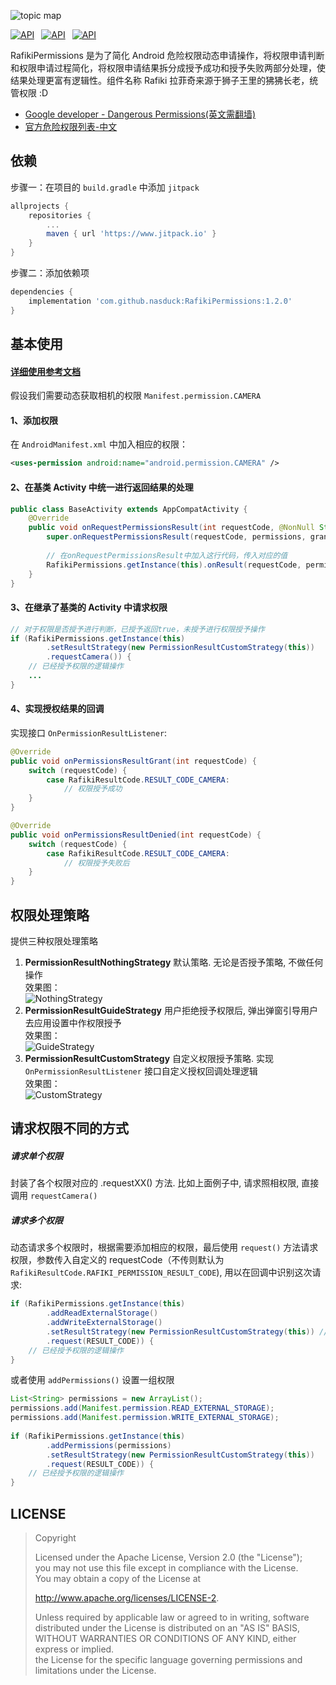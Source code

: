 ![topic map](https://github.com/nasduck/RafikiPermissions/blob/dev/art/topic%20map.png?raw=true)

[![API](https://img.shields.io/badge/RafikiPermissions-v1.2.0-brightgreen.svg?style=flat)](https://android-arsenal.com/api?level=14)&ensp;
[![API](https://img.shields.io/badge/API-14%2B-brightgreen.svg?style=flat)](https://android-arsenal.com/api?level=14)&ensp;
[![API](https://img.shields.io/badge/License-Apche2.0-brightgreen.svg?style=flat)](https://github.com/nasduck/AfikiPermissions/blob/master/LICENSE)

RafikiPermissions 是为了简化 Android 危险权限动态申请操作，将权限申请判断和权限申请过程简化，将权限申请结果拆分成授予成功和授予失败两部分处理，使结果处理更富有逻辑性。组件名称 Rafiki 拉菲奇来源于狮子王里的狒狒长老，统管权限 :D

* [Google developer - Dangerous Permissions(英文需翻墙)](https://developer.android.com/guide/topics/permissions/overview#permission-groups)
* [官方危险权限列表-中文](https://developer.android.google.cn/guide/topics/permissions/overview#permission-groups)

## 依赖
步骤一：在项目的 `build.gradle` 中添加 `jitpack`

```gradle
allprojects {
	repositories {
		...
		maven { url 'https://www.jitpack.io' }
	}
}
```

步骤二：添加依赖项

```gradle
dependencies {
    implementation 'com.github.nasduck:RafikiPermissions:1.2.0'
}
```

## 基本使用

#### [详细使用参考文档](https://github.com/nasduck/RafikiPermissions/wiki/%E8%AF%A6%E7%BB%86%E4%BD%BF%E7%94%A8%E5%8F%82%E8%80%83%E6%96%87%E6%A1%A3)

假设我们需要动态获取相机的权限 `Manifest.permission.CAMERA`

#### 1、添加权限

在 `AndroidManifest.xml` 中加入相应的权限：

```xml
<uses-permission android:name="android.permission.CAMERA" />
```

#### 2、在基类 Activity 中统一进行返回结果的处理

```java
public class BaseActivity extends AppCompatActivity {
    @Override
    public void onRequestPermissionsResult(int requestCode, @NonNull String[] permissions, @NonNull int[] grantResults) {
        super.onRequestPermissionsResult(requestCode, permissions, grantResults);
	
        // 在onRequestPermissionsResult中加入这行代码，传入对应的值
        RafikiPermissions.getInstance(this).onResult(requestCode, permissions, grantResults);
    }
}
```

#### 3、在继承了基类的 Activity 中请求权限

```java
// 对于权限是否授予进行判断，已授予返回true，未授予进行权限授予操作
if (RafikiPermissions.getInstance(this)
        .setResultStrategy(new PermissionResultCustomStrategy(this))    // 设置自定义的权限授予结果处理策略, 也有其他2种预定义策略
        .requestCamera()) {
    // 已经授予权限的逻辑操作
    ...
}
```

#### 4、实现授权结果的回调

实现接口 `OnPermissionResultListener`:

```java
@Override   
public void onPermissionsResultGrant(int requestCode) {
    switch (requestCode) {
        case RafikiResultCode.RESULT_CODE_CAMERA:
            // 权限授予成功
    }
}

@Override   
public void onPermissionsResultDenied(int requestCode) {
    switch (requestCode) {
        case RafikiResultCode.RESULT_CODE_CAMERA:
            // 权限授予失败后
    }
}
```

## 权限处理策略

提供三种权限处理策略

1. **PermissionResultNothingStrategy** 默认策略. 无论是否授予策略, 不做任何操作   
效果图：   
![NothingStrategy](https://github.com/nasduck/RafikiPermissions/blob/dev/art/NothingStrategy_en.gif?raw=true)
2. **PermissionResultGuideStrategy** 用户拒绝授予权限后, 弹出弹窗引导用户去应用设置中作权限授予   
效果图：   
![GuideStrategy](https://github.com/nasduck/RafikiPermissions/blob/dev/art/GuideStrategy_en.gif?raw=true)
3. **PermissionResultCustomStrategy** 自定义权限授予策略. 实现 `OnPermissionResultListener` 接口自定义授权回调处理逻辑   
效果图：   
![CustomStrategy](https://github.com/nasduck/RafikiPermissions/blob/dev/art/CustomStrategy_en.gif?raw=true)

## 请求权限不同的方式

##### 请求单个权限

封装了各个权限对应的 .requestXX() 方法. 比如上面例子中, 请求照相权限, 直接调用 `requestCamera()`

##### 请求多个权限

动态请求多个权限时，根据需要添加相应的权限，最后使用 `request()` 方法请求权限，参数传入自定义的 requestCode（不传则默认为`RafikiResultCode.RAFIKI_PERMISSION_RESULT_CODE`), 用以在回调中识别这次请求:

```java
if (RafikiPermissions.getInstance(this)
        .addReadExternalStorage()
        .addWriteExternalStorage()
        .setResultStrategy(new PermissionResultCustomStrategy(this)) // 设置自定义的权限授予结果处理策略
        .request(RESULT_CODE)) {
    // 已经授予权限的逻辑操作
}
```

或者使用 `addPermissions()` 设置一组权限

```java
List<String> permissions = new ArrayList();
permissions.add(Manifest.permission.READ_EXTERNAL_STORAGE);
permissions.add(Manifest.permission.WRITE_EXTERNAL_STORAGE);
        
if (RafikiPermissions.getInstance(this)
        .addPermissions(permissions)
        .setResultStrategy(new PermissionResultCustomStrategy(this))
        .request(RESULT_CODE)) {
    // 已经授予权限的逻辑操作
}
```

## LICENSE
> Copyright
>
> Licensed under the Apache License, Version 2.0 (the "License");    
> you may not use this file except in compliance with the License.   
> You may obtain a copy of the License at
>
> http://www.apache.org/licenses/LICENSE-2.
>
> Unless required by applicable law or agreed to in writing, software   
> distributed under the License is distributed on an "AS IS" BASIS,   
> WITHOUT WARRANTIES OR CONDITIONS OF ANY KIND, either express or implied.   
> the License for the specific language governing permissions and   
> limitations under the License.
